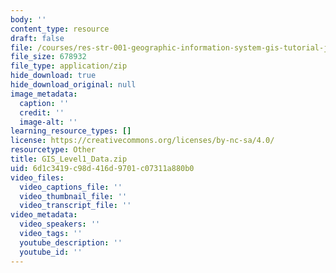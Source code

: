 ```yaml
---
body: ''
content_type: resource
draft: false
file: /courses/res-str-001-geographic-information-system-gis-tutorial-january-iap-2022/gis_level1_data.zip
file_size: 678932
file_type: application/zip
hide_download: true
hide_download_original: null
image_metadata:
  caption: ''
  credit: ''
  image-alt: ''
learning_resource_types: []
license: https://creativecommons.org/licenses/by-nc-sa/4.0/
resourcetype: Other
title: GIS_Level1_Data.zip
uid: 6d1c3419-c98d-416d-9701-c07311a880b0
video_files:
  video_captions_file: ''
  video_thumbnail_file: ''
  video_transcript_file: ''
video_metadata:
  video_speakers: ''
  video_tags: ''
  youtube_description: ''
  youtube_id: ''
---
```


